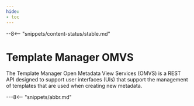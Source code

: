 ```yaml
---
hide:
- toc
---
```


<!-- SPDX-License-Identifier: CC-BY-4.0 -->
<!-- Copyright Contributors to the Egeria project. -->

--8<-- "snippets/content-status/stable.md"

# Template Manager OMVS

The Template Manager Open Metadata View Services (OMVS) is a REST API designed to support user interfaces (UIs) that support the management of templates that are used when creating new metadata.

---8<-- "snippets/abbr.md"






